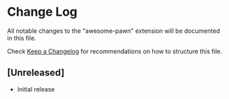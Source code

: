 # Change Log

All notable changes to the "awesome-pawn" extension will be documented in this file.

Check [Keep a Changelog](http://keepachangelog.com/) for recommendations on how to structure this file.

## [Unreleased]

- Initial release